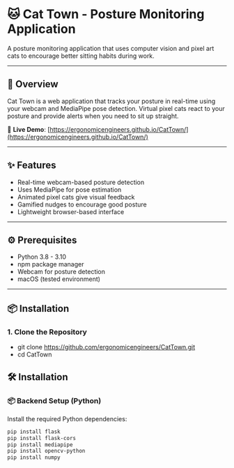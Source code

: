 # 🐱 Cat Town - Posture Monitoring Application

A posture monitoring application that uses computer vision and pixel art cats to encourage better sitting habits during work.

---

## 📖 Overview

Cat Town is a web application that tracks your posture in real-time using your webcam and MediaPipe pose detection. Virtual pixel cats react to your posture and provide alerts when you need to sit up straight.

🔗 **Live Demo**: [https://ergonomicengineers.github.io/CatTown/](https://ergonomicengineers.github.io/CatTown/)

---

## ✨ Features

- Real-time webcam-based posture detection  
- Uses MediaPipe for pose estimation  
- Animated pixel cats give visual feedback  
- Gamified nudges to encourage good posture  
- Lightweight browser-based interface

---

## ⚙️ Prerequisites

- Python 3.8 - 3.10 
- npm package manager  
- Webcam for posture detection  
- macOS (tested environment)

---

## 📦 Installation

### 1. Clone the Repository
- git clone https://github.com/ergonomicengineers/CatTown.git
- cd CatTown

## 🛠️ Installation

### 📦 Backend Setup (Python)

Install the required Python dependencies:

```bash
pip install flask
pip install flask-cors
pip install mediapipe
pip install opencv-python
pip install numpy
